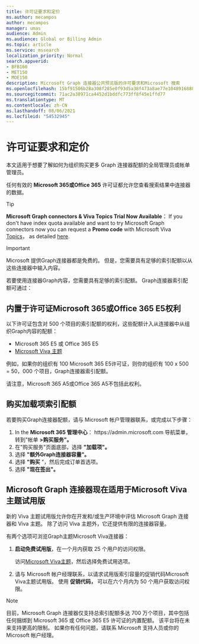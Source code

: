 ```yaml
---
title: 许可证要求和定价
ms.author: mecampos
author: mecampos
manager: umas
audience: Admin
ms.audience: Global or Billing Admin
ms.topic: article
ms.service: mssearch
localization_priority: Normal
search.appverid:
- BFB160
- MET150
- MOE150
description: Microsoft Graph 连接器公共预览版的许可要求和Microsoft 搜索
ms.openlocfilehash: 15bf91506b28a308f285e0f93d5a38f473a8ae77e10489168880e42143b7d9ae
ms.sourcegitcommit: 71ac2a38971ca4452d1bddfc773ff8f45e1ffd77
ms.translationtype: MT
ms.contentlocale: zh-CN
ms.lasthandoff: 08/06/2021
ms.locfileid: "54532945"
---
```

<!---Previous ms.author: rusamai --->

# <a name="license-requirements-and-pricing"></a>许可证要求和定价

本文适用于想要了解如何为组织购买更多 Graph 连接器配额的全局管理员或帐单管理员。

任何有效的 **Microsoft 365或Office 365** 许可证都允许您查看搜索结果中连接器的数据。

> [!TIP]
> **Microsoft Graph connectors & Viva Topics Trial Now Available**： If you don't have index quota available and want to try Microsoft Graph connectors now you can request a **Promo code** with Microsoft Viva [Topics](https://www.microsoft.com/microsoft-viva/topics?activetab=pivot:overviewtab)， as detailed [here](#microsoft-graph-connectors-now-available-with-microsoft-viva-topics-trial).

>[!IMPORTANT]
>Microsoft 提供Graph连接器都是免费的。 但是，您需要具有足够的索引配额以从这些连接器中输入内容。

若要使用连接器Graph内容，您需要具有足够的索引配额。 Graph连接器索引配额可通过：

## <a name="entitlement-built-into-microsoft-365-or-office-365-e5-licenses"></a>内置于许可证Microsoft 365或Office 365 E5权利

以下许可证包含对 500 个项目的索引配额的权利，这些配额计入从连接器中从组织Graph内容的配额：

* Microsoft 365 E5 或 Office 365 E5
* [Microsoft Viva 主题](https://www.microsoft.com/microsoft-viva/topics?activetab=pivot:overviewtab)

例如，如果你的组织有 100 Microsoft 365 E5许可证，则你的组织有 100 x 500 = 50，000 个项目，Graph连接器索引配额。

<!---Comment requested in PR#143--->
请注意，Microsoft 365 A5或Office 365 A5不包括此权利。

## <a name="purchase-of-add-on-index-quota"></a>购买加载项索引配额
若要购买Graph连接器配额，请与 Microsoft 帐户管理器联系，或完成以下步骤：

1. In the **Microsoft 365 管理中心**： https://<span>admin.microsoft.</span>com 导航菜单，转到"帐单 **>购买服务"。**
2. 在"购买服务"页面底部，选择 **"加载项"。**
3. 选择 **"额外Graph连接器容量"。**
4. 选择 **"购买** "，然后完成订单首选项。
5. 选择 **"现在签出"。**

## <a name="microsoft-graph-connectors-now-available-with-microsoft-viva-topics-trial"></a>Microsoft Graph 连接器现在适用于Microsoft Viva主题试用版
 新的 Viva 主题试用版允许你在开发和/或生产环境中评估 Microsoft Graph 连接器和 Viva 主题。 除了访问 Viva 主题外，它还提供有限的连接器容量。

有两个选项可浏览Graph主题Microsoft Viva连接器：

1. **启动免费试用版**，在一个月内获取 25 个用户的访问权限。

     访问[Microsoft Viva主题](https://www.microsoft.com/microsoft-viva/topics?activetab=pivot:overviewtab)，然后选择免费试用选项。

2. 请与 Microsoft 帐户经理联系，以请求试用版索引容量的促销代码Microsoft Viva主题试用版。 使用 **促销代码，** 可以在六个月内为 50 个用户获取访问权限。

> [!NOTE]
> 目前，Microsoft Graph 连接器仅支持总索引配额多达 700 万个项目，其中包括任何捆绑到 Microsoft 365 或 Office 365 E5 许可证的内置配额。 该平台将在未来支持更高的限制。 如果你有任何问题，请联系 Microsoft 支持人员或你的 Microsoft 帐户经理。
